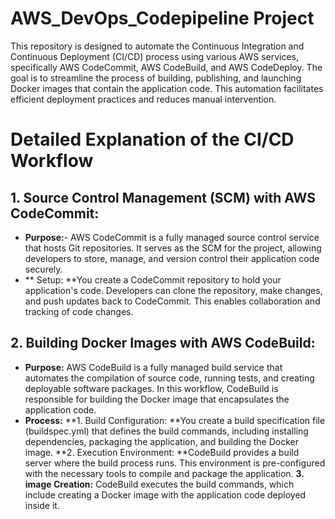  # AWS_DevOps_Codepipeline Project 
 This repository is designed to automate the Continuous Integration and Continuous Deployment (CI/CD) process using various AWS services, specifically AWS CodeCommit, AWS CodeBuild, and AWS CodeDeploy. The goal is to streamline the process of building, publishing, and launching Docker images that contain the application code. This automation facilitates efficient deployment practices and reduces manual intervention.
 
 # Detailed Explanation of the CI/CD Workflow
## 1. Source Control Management (SCM) with AWS CodeCommit:

- **Purpose:**-  AWS CodeCommit is a fully managed source control service that hosts Git repositories. It serves as the SCM for the project, allowing developers to store, manage, and version control their application code securely.
- ** Setup: **You create a CodeCommit repository to hold your application's code. Developers can clone the repository, make changes, and push updates back to CodeCommit. This enables collaboration and tracking of code changes.

## 2. Building Docker Images with AWS CodeBuild:

- **Purpose:** AWS CodeBuild is a fully managed build service that automates the compilation of source code, running tests, and creating deployable software packages. In this workflow, CodeBuild is responsible for building the Docker image that encapsulates the application code.
- **Process:**
**1. Build Configuration: **You create a build specification file (buildspec.yml) that defines the build commands, including installing dependencies, packaging the application, and building the Docker image.
**2. Execution Environment: **CodeBuild provides a build server where the build process runs. This environment is pre-configured with the necessary tools to compile and package the application.
**3. image Creation:** CodeBuild executes the build commands, which include creating a Docker image with the application code deployed inside it.

  

